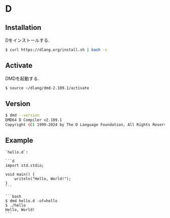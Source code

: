 # D

## Installation

Dをインストールする.

```bash
$ curl https://dlang.org/install.sh | bash -s
```

## Activate

DMDを起動する.

```bash
$ source ~/dlang/dmd-2.109.1/activate
```

## Version

```bash
$ dmd --version
DMD64 D Compiler v2.109.1
Copyright (C) 1999-2024 by The D Language Foundation, All Rights Reserved written by Walter Bright
```

## Example

````{tab} Code
`hello.d`:

```d
import std.stdio;

void main() {
    writeln("Hello, World!");
}
```
````

````{tab} Terminal
```bash
$ dmd hello.d -of=hello
$ ./hello
Hello, World!
```
````
